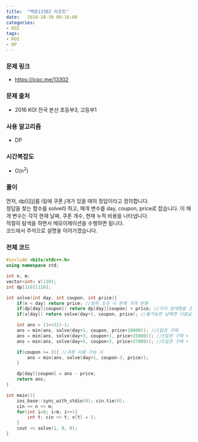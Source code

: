 ```yaml
---
title:  "백준13302 리조트"
date:   2018-10-30 08:16:00
categories:
- KOI
tags:
- KOI
- DP
---
```


### 문제 링크
* https://icpc.me/13302

### 문제 출처
* 2016 KOI 전국 본선 초등부3, 고등부1

### 사용 알고리즘
* DP

### 시간복잡도
* O(n<sup>2</sup>)

### 풀이
먼저, dp[i][j]를 i일에 쿠폰 j개가 있을 때의 정답이라고 정의합니다.<br>
정답을 찾는 함수를 solve라 하고, 매개 변수를 day, coupon, price로 잡습니다. 이 매개 변수는 각각 현재 날짜, 쿠폰 개수, 현재 누적 비용을 나타냅니다.<br>
적절히 탐색을 하면서 메모이제이션을 수행하면 됩니다.<br>
코드에서 주석으로 설명을 이어가겠습니다.

### 전체 코드
```cpp
#include <bits/stdc++.h>
using namespace std;

int n, m;
vector<int> v(110);
int dp[110][110];

int solve(int day, int coupon, int price){
	if(n < day) return price; //범위 초과 시 현재 가격 반환
	if(dp[day][coupon]) return dp[day][coupon] + price; //이미 탐색했을 경우
	if(v[day]) return solve(day+1, coupon, price); //불가능한 날짜면 다음날을 탐색

	int ans = (1<<31)-1;
	ans = min(ans, solve(day+1, coupon, price+10000)); //1일권 구매
	ans = min(ans, solve(day+3, coupon+1, price+25000)); //3일권 구매 + 쿠폰 1개
	ans = min(ans, solve(day+5, coupon+2, price+37000)); //5일권 구매 + 쿠폰 2개

	if(coupon >= 3){ //쿠폰 사용 가능 시
		ans = min(ans, solve(day+1, coupon-3, price));
	}

	dp[day][coupon] = ans - price;
	return ans;
}

int main(){
	ios_base::sync_with_stdio(0); cin.tie(0);
	cin >> n >> m;
	for(int i=0; i<m; i++){
		int t; cin >> t; v[t] = 1;
	}
	cout << solve(1, 0, 0);
}
```
